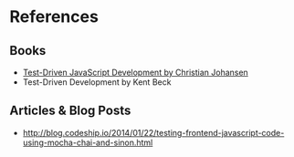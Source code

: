 # References
## Books
- [Test-Driven JavaScript Development by Christian Johansen](http://tddjs.com)
- Test-Driven Development by Kent Beck

## Articles & Blog Posts
- http://blog.codeship.io/2014/01/22/testing-frontend-javascript-code-using-mocha-chai-and-sinon.html

